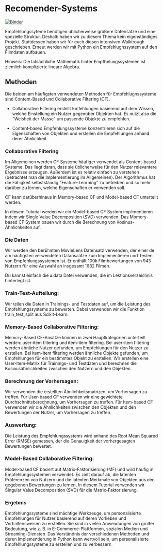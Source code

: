 # Recomender-Systems
[![Binder](https://mybinder.org/badge_logo.svg)](https://mybinder.org/v2/gh/beckceline/Recomender-Systems/HEAD)

Empfehlungssyteme benötigen üblicherweise größere Datensätze und eine spezielle Struktur. Deshalb haben wir zu diesem Thema kein eigenständiges Projekt. Stattdessen haben wir für euch diesen intensiven Walktrough geschrieben. Erneut werden wir mit Python ein Empfehlugnssystem auf den Filmdaten aufbauen.

Hinweis: Die tatsächliche Mathematik hinter Empfhelungssystemen ist ziemlich komplizierte lineare Algebra.

## Methoden

Die beiden am häufigsten verwendeten Methoden für Empfehlugnssysteme sind Content-Based und Collaborative Filtering (CF).

* Collaborative Filtering erstellt Emfehlungen basierend auf dem Wissen, welche Einstellung ein Nutzer gegenüber Objekten hat. Es nutzt also die "Weisheit der Masse" um passende Objekte zu empfehlen.

* Content-based Empfehlungssysteme konzentrieren sich auf die Eigenschaften von Objekten und erstellen die Empfehlungen anhand derer Ähnlichkeit.

### Collaborative Filtering

Im Allgemeinen werden CF Systeme häufiger verwendet als Content-based Systeme. Das liegt daran, dass sie üblicherweise für den Nutzer relevantere Ergebnisse erzeugen. Außerdem ist es relativ einfach zu verstehen (betrachtet man die Implementierung im Allgemeinen). Der Algorithmus hat die Fähigkeit selbstständig "Feature-Learning" zu betreiben und so mehr darüber zu lernen, welche Eigenschaften er verwenden soll.

CF kann darüberhinaus in Memory-based CF und Model-based CF unterteilt werden.

In diesem Tutorial werden wir ein Model-based CF System implimentieren indem wir Single Value Decomposition (SVD) verwenden. Das Momory-based CF System bauen wir durch die Berechnung von Kosinus-Ähnlichkeiten auf.

### Die Daten

Wir werden den berühmten MovieLens Datensatz verwenden, der einer de am häufigsten verwendeten Datansaätze zum Implementieren und Testen von Empfehlungssystemen ist. Er enthält 100k Filmbewertungen von 943 Nutzern für eine Auswahl an insgesamt 1682 Filmen.

Du kannst einfach die u.data Datei verwenden, die im Lektionsverzeichnis hinterlegt ist.

### Train-Test-Aufteilung: 
Wir teilen die Daten in Trainings- und Testdaten auf, um die Leistung des Empfehlungssystems zu bewerten. Dabei verwenden wir die Funktion train_test_split aus Scikit-Learn.

### Memory-Based Collaborative Filtering: 
Memory-Based CF-Ansätze können in zwei Hauptkategorien unterteilt werden: user-item filtering und item-item filtering. Bei user-item filtering werden ähnliche Nutzer gefunden, um Empfehlungen für den Nutzer zu erstellen. Bei item-item filtering werden ähnliche Objekte gefunden, um Empfehlungen für ein bestimmtes Objekt zu erstellen.
Wir erstellen eine User-Item-Matrix für Trainings- und Testdaten und berechnen die Kosinusähnlichkeiten zwischen den Nutzern und den Objekten.

### Berechnung der Vorhersagen: 
Wir verwenden die erstellten Ähnlichkeitsmatrizen, um Vorhersagen zu treffen. Für User-based CF verwenden wir eine gewichtete Durchschnittsberechnung, um Vorhersagen zu treffen. Für Item-based CF verwenden wir die Ähnlichkeiten zwischen den Objekten und den Bewertungen der Nutzer, um Vorhersagen zu treffen.

### Auswertung: 
Die Leistung des Empfehlungssystems wird anhand des Root Mean Squared Error (RMSE) gemessen, der die Genauigkeit der vorhergesagten Bewertungen bewertet.

### Model-Based Collaborative Filtering:
Model-based CF basiert auf Matrix-Faktorisierung (MF) und wird häufig in Empfehlungssystemen verwendet. Es zielt darauf ab, die latenten Präferenzen von Nutzern und die latenten Merkmale von Objekten aus den gegebenen Bewertungen zu lernen.
In diesem Tutorial verwenden wir Singular Value Decomposition (SVD) für die Matrix-Faktorisierung.

### Ergebnis

Empfehlungssysteme sind mächtige Werkzeuge, um personalisierte Empfehlungen für Nutzer basierend auf deren Vorlieben und Verhaltensweisen zu erstellen. Sie sind in vielen Anwendungen von großer Bedeutung, wie z. B. in E-Commerce-Plattformen, sozialen Medien und Streaming-Diensten. Das Verständnis der verschiedenen Methoden und deren Implementierung in Python kann wertvoll sein, um personalisierte Empfehlungssysteme zu erstellen und zu verbessern.
